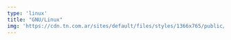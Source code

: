 ```yaml
---
type: 'linux'
title: "GNU/Linux"
img: 'https://cdn.tn.com.ar/sites/default/files/styles/1366x765/public/2019/05/21/linux.jpg'
---
```

